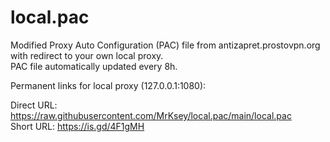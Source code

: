 # local.pac
Modified Proxy Auto Configuration (PAC) file from antizapret.prostovpn.org with redirect to your own local proxy.  
PAC file automatically updated every 8h.  

Permanent links for local proxy (127.0.0.1:1080):

Direct URL: https://raw.githubusercontent.com/MrKsey/local.pac/main/local.pac  
Short URL: https://is.gd/4F1gMH
